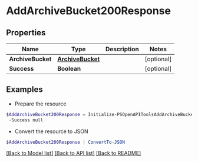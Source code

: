 # AddArchiveBucket200Response
## Properties

Name | Type | Description | Notes
------------ | ------------- | ------------- | -------------
**ArchiveBucket** | [**ArchiveBucket**](ArchiveBucket.md) |  | [optional] 
**Success** | **Boolean** |  | [optional] 

## Examples

- Prepare the resource
```powershell
$AddArchiveBucket200Response = Initialize-PSOpenAPIToolsAddArchiveBucket200Response  -ArchiveBucket null `
 -Success null
```

- Convert the resource to JSON
```powershell
$AddArchiveBucket200Response | ConvertTo-JSON
```

[[Back to Model list]](../README.md#documentation-for-models) [[Back to API list]](../README.md#documentation-for-api-endpoints) [[Back to README]](../README.md)

